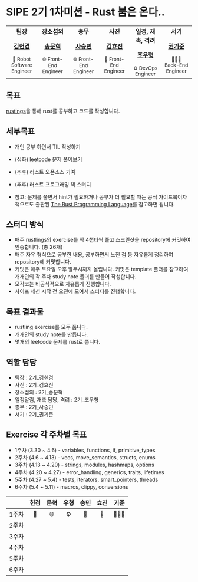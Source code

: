 # SIPE 2기 1차미션 - Rust 붐은 온다..

<table width="100%" align="center">
  <tr>
    <td align="center" valign="top" width="16.66%"><b>팀장</b><a href="https://github.com/raacker"><img src="https://github.com/sipe-team/2-1_rust/assets/60775453/e86de008-796e-45d0-a8ad-642c9693f92c" alt=""/><br /><p><b>김헌겸</b></p></a><small>🤖 Robot Software Engineer</small></td>
    <td align="center" valign="top" width="16.66%"><b>장소섭외</b><a href="https://github.com/mike2ox"><img src="https://github.com/sipe-team/2-1_rust/assets/60775453/6fb08e56-bdbf-46b1-afb8-e7d2382bb911" alt=""/><br /><p><b>송문혁</b></p></a><small>🌐 Front-End Engineer</small></td>
    <td align="center" valign="top" width="16.66%"><b>총무</b><a href="https://github.com/saseungmin"><img src="https://github.com/sipe-team/2-1_rust/assets/60775453/0a7ed783-a43c-408b-80e7-bcffc6ddcbd3" alt=""/><br /><p><b>사승민</b></p></a><small>🌐 Front-End Engineer</small></td>
    <td align="center" valign="top" width="16.66%"><b>사진</b><a href="https://github.com/hy57in"><img src="https://github.com/sipe-team/2-1_rust/assets/60775453/ebb6ef7b-de1d-43ab-b7b1-8301f83f296e" alt=""/><br /><p><b>김효진</b></p></a><small>🐤 Front-End Engineer</small></td>
    <td align="center" valign="top" width="16.66%"><b>일정, 재촉, 격려</b><a href="https://github.com/UhyeongJo"><img src="https://github.com/sipe-team/2-1_rust/assets/60775453/a09f3eee-44b6-4c59-8183-a68e2e7a4897" alt=""/><br /><p><b>조우형</b></p></a><small>⚙️ DevOps Engineer</small></td>
    <td align="center" valign="top" width="16.66%"><b>서기</b><a href="https://github.com/kkjsw17"><img src="https://github.com/sipe-team/2-1_rust/assets/60775453/b283b921-b85d-4152-862a-fd4691770092" alt=""/><br /><p><b>권기준</b></p></a><small>🧑🏻‍💻 Back-End Engineer</small></td>
  </tr>
</table>

## 목표

[rustings](https://github.com/rust-lang/rustlings)을 통해 rust를 공부하고 코드를 작성합니다.

## 세부목표

- 개인 공부 하면서 TIL 작성하기
- (심화) leetcode 문제 풀어보기
- (추후) 러스트 오픈소스 기여
- (추후) 러스트 프로그래밍 책 스터디

- 참고: 문제를 풀면서 hint가 필요하거나 공부가 더 필요할 때는 공식 가이드북이자 책으로도 출판된 [The Rust Programming Language](https://doc.rust-kr.org)를 참고하면 됩니다.

## 스터디 방식

- 매주 rustlings의 exercise를 약 4챕터씩 풀고 스크린샷을 repository에 커밋하여 인증합니다. (총 26개)
- 매주 자유 형식으로 공부한 내용, 공부하면서 느낀 점 등 자유롭게 정리하여 repository에 커밋합니다.
- 커밋은 매주 토요일 오후 열두시까지 올립니다. 커밋은 template 폴더를 참고하여 개개인의 각 주차 study note 폴더를 만들어 작성합니다.
- 모각코는 비공식적으로 자유롭게 진행합니다.
- 사이프 세션 시작 전 오전에 모여서 스터디를 진행합니다.

## 목표 결과물

- rustling exercise를 모두 풉니다.
- 개개인의 study note를 만듭니다.
- 몇개의 leetcode 문제를 rust로 풉니다.

## 역할 담당

- 팀장 : 2기\_김헌겸
- 사진 : 2기\_김효진
- 장소섭외 : 2기\_송문혁
- 일정알림, 재촉 담당, 격려 : 2기\_조우형
- 총무 : 2기\_사승민
- 서기 : 2기\_권기준

## Exercise 각 주차별 목표

- 1주차 (3.30 ~ 4.6) - variables, functions, if, primitive_types
- 2주차 (4.6 ~ 4.13) - vecs, move_semantics, structs, enums
- 3주차 (4.13 ~ 4.20) - strings, modules, hashmaps, options
- 4주차 (4.20 ~ 4.27) - error_handling, generics, traits, lifetimes
- 5주차 (4.27 ~ 5.4) - tests, iterators, smart_pointers, threads
- 6주차 (5.4 ~ 5.11) - macros, clippy, conversions

|       | 헌겸 | 문혁 | 우형 | 승민 | 효진 | 기준 |
| :---: | :--: | :--: | :--: | :--: | :--: | :--: |
| 1주차 |  🤖  |  🌐  |  ⚙️  |  🐽  |  🐤  |  🧑🏻‍💻  |
| 2주차 |      |      |      |      |      |      |
| 3주차 |      |      |      |      |      |      |
| 4주차 |      |      |      |      |      |      |
| 5주차 |      |      |      |      |      |      |
| 6주차 |      |      |      |      |      |      |
